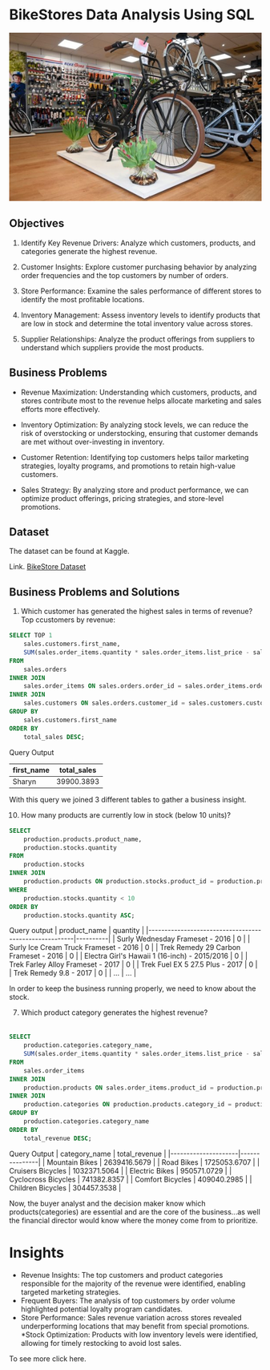 # BikeStores Data Analysis Using SQL  
![Logo](https://github.com/julioalexp/Analyzing-data-from-the-BikeStores-database-using-SQL/blob/main/bikestore.jpg)

## Objectives


1. Identify Key Revenue Drivers: Analyze which customers, products, and categories generate the highest revenue.

2. Customer Insights: Explore customer purchasing behavior by analyzing order frequencies and the top customers by number of orders.

3. Store Performance: Examine the sales performance of different stores to identify the most profitable locations.
4. Inventory Management: Assess inventory levels to identify products that are low in stock and determine the total inventory value across stores.
5. Supplier Relationships: Analyze the product offerings from suppliers to understand which suppliers provide the most products.

## Business Problems
* Revenue Maximization: Understanding which customers, products, and stores contribute most to the revenue helps allocate marketing and sales efforts more effectively.

* Inventory Optimization: By analyzing stock levels, we can reduce the risk of overstocking or understocking, ensuring that customer demands are met without over-investing in inventory.

* Customer Retention: Identifying top customers helps tailor marketing strategies, loyalty programs, and promotions to retain high-value customers.

* Sales Strategy: By analyzing store and product performance, we can optimize product offerings, pricing strategies, and store-level promotions.

## Dataset

The dataset can be found at Kaggle.

Link. [BikeStore Dataset](https://www.kaggle.com/datasets/mohamedzrirak/sql-bkestores)

## Business Problems and Solutions
1. Which customer has generated the highest sales in terms of revenue?
Top ccustomers by revenue:
```sql
SELECT TOP 1 
    sales.customers.first_name, 
    SUM(sales.order_items.quantity * sales.order_items.list_price - sales.order_items.list_price * sales.order_items.discount) AS total_sales
FROM 
    sales.orders
INNER JOIN 
    sales.order_items ON sales.orders.order_id = sales.order_items.order_id
INNER JOIN 
    sales.customers ON sales.orders.customer_id = sales.customers.customer_id
GROUP BY 
    sales.customers.first_name
ORDER BY 
    total_sales DESC;
```
Query Output

| first_name | total_sales |
|------------|-------------|
| Sharyn     | 39900.3893  |

With this query we joined 3 different tables to gather a business insight.

10. How many products are currently low in stock (below 10 units)?
```sql
SELECT 
    production.products.product_name, 
    production.stocks.quantity
FROM 
    production.stocks
INNER JOIN 
    production.products ON production.stocks.product_id = production.products.product_id
WHERE 
    production.stocks.quantity < 10
ORDER BY 
    production.stocks.quantity ASC;
```
Query output
| product_name                                          | quantity |
|-------------------------------------------------------|----------|
| Surly Wednesday Frameset - 2016                       | 0        |
| Surly Ice Cream Truck Frameset - 2016                 | 0        |
| Trek Remedy 29 Carbon Frameset - 2016                 | 0        |
| Electra Girl's Hawaii 1 (16-inch) - 2015/2016         | 0        |
| Trek Farley Alloy Frameset - 2017                     | 0        |
| Trek Fuel EX 5 27.5 Plus - 2017                       | 0        |
| Trek Remedy 9.8 - 2017                                | 0        |
| ...                                                   | ...      |

In order to keep the business running properly, we need to know about the stock.

7. Which product category generates the highest revenue?
   
```sql

SELECT 
    production.categories.category_name, 
    SUM(sales.order_items.quantity * sales.order_items.list_price - sales.order_items.list_price * sales.order_items.discount) AS total_revenue
FROM 
    sales.order_items
INNER JOIN 
    production.products ON sales.order_items.product_id = production.products.product_id
INNER JOIN 
    production.categories ON production.products.category_id = production.categories.category_id
GROUP BY 
    production.categories.category_name
ORDER BY 
    total_revenue DESC;
  ```
  Query Output
| category_name       | total_revenue |
|---------------------|---------------|
| Mountain Bikes      | 2639416.5679  |
| Road Bikes          | 1725053.6707  |
| Cruisers Bicycles   | 1032371.5064  |
| Electric Bikes      | 950571.0729   |
| Cyclocross Bicycles | 741382.8357   |
| Comfort Bicycles    | 409040.2985   |
| Children Bicycles   | 304457.3538   |

Now, the buyer analyst and the decision maker know which products(categories) are essential and are the core of the business...as well the  financial director would know where the money come from to prioritize.

# Insights
* Revenue Insights: The top customers and product categories responsible for the majority of the revenue were identified, enabling targeted marketing strategies.
* Frequent Buyers: The analysis of top customers by order volume highlighted potential loyalty program candidates.
* Store Performance: Sales revenue variation across stores revealed underperforming locations that may benefit from special promotions.
*Stock Optimization: Products with low inventory levels were identified, allowing for timely restocking to avoid lost sales.

To see more click here.

